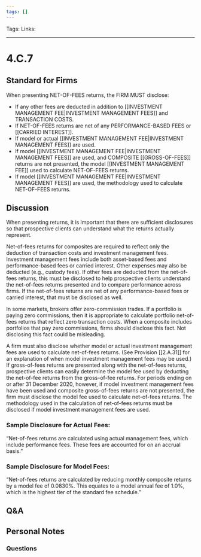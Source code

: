 ```yaml
---
tags: []
---
```

Tags:
Links: 
___
# 4.C.7
## Standard for Firms
When presenting NET-OF-FEES returns, the FIRM MUST disclose:
- If any other fees are deducted in addition to [[INVESTMENT MANAGEMENT FEE|INVESTMENT MANAGEMENT FEES]] and TRANSACTION COSTS.
- If NET-OF-FEES returns are net of any PERFORMANCE-BASED FEES or [[CARRIED INTEREST]].
- If model or actual [[INVESTMENT MANAGEMENT FEE|INVESTMENT MANAGEMENT FEES]] are used.
- If model [[INVESTMENT MANAGEMENT FEE|INVESTMENT MANAGEMENT FEES]] are used, and COMPOSITE [[GROSS-OF-FEES]] returns are not presented, the model [[INVESTMENT MANAGEMENT FEE]] used to calculate NET-OF-FEES returns.
- If model [[INVESTMENT MANAGEMENT FEE|INVESTMENT MANAGEMENT FEES]] are used, the methodology used to calculate NET-OF-FEES returns.
## Discussion
When presenting returns, it is important that there are sufficient disclosures so that prospective clients can understand what the returns actually represent.

Net-of-fees returns for composites are required to reflect only the deduction of transaction costs and investment management fees. Investment management fees include both asset-based fees and performance-based fees or carried interest. Other expenses may also be deducted (e.g., custody fees). If other fees are deducted from the net-of-fees returns, this must be disclosed to help prospective clients understand the net-of-fees returns presented and to compare performance across firms. If the net-of-fees returns are net of any performance-based fees or carried interest, that must be disclosed as well.

In some markets, brokers offer zero-commission trades. If a portfolio is paying zero commissions, then it is appropriate to calculate portfolio net-of-fees returns that reflect zero transaction costs. When a composite includes portfolios that pay zero commissions, firms should disclose this fact. Not disclosing this fact could be misleading.

A firm must also disclose whether model or actual investment management fees are used to calculate net-of-fees returns. (See Provision [[2.A.31]] for an explanation of when model investment management fees may be used.) If gross-of-fees returns are presented along with the net-of-fees returns, prospective clients can easily determine the model fee used by deducting the net-of-fee returns from the gross-of-fee returns. For periods ending on or after 31 December 2020, however, if model investment management fees have been used and composite gross-of-fees returns are not presented, the firm must disclose the model fee used to calculate net-of-fees returns. The methodology used in the calculation of net-of-fees returns must be disclosed if model investment management fees are used.
### Sample Disclosure for Actual Fees:
“Net-of-fees returns are calculated using actual management fees, which include performance fees. These fees are accounted for on an accrual basis.”
### Sample Disclosure for Model Fees:
“Net-of-fees returns are calculated by reducing monthly composite returns by a model fee of 0.0830%. This equates to a model annual fee of 1.0%, which is the highest tier of the standard fee schedule.”
## Q&A

## Personal Notes

### Questions